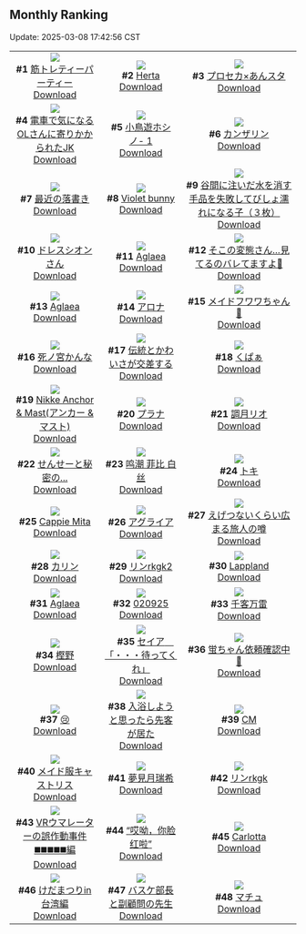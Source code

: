 ## Monthly Ranking
Update: 2025-03-08 17:42:56 CST

|      |      |      |
| :----: | :----: | :----: |
| ![](https://i.pixiv.re/c/240x480/img-master/img/2025/02/09/01/32/20/127032146_p0_master1200.jpg)<br>**#1** [筋トレティーパーティー](https://www.pixiv.net/artworks/127032146)<br>[Download](https://i.pixiv.re/img-original/img/2025/02/09/01/32/20/127032146_p0.jpg) | ![](https://i.pixiv.re/c/240x480/img-master/img/2025/02/08/08/59/30/127011185_p0_master1200.jpg)<br>**#2** [Herta](https://www.pixiv.net/artworks/127011185)<br>[Download](https://i.pixiv.re/img-original/img/2025/02/08/08/59/30/127011185_p0.png) | ![](https://i.pixiv.re/c/240x480/img-master/img/2025/02/07/06/28/15/126975507_p0_master1200.jpg)<br>**#3** [プロセカ×あんスタ](https://www.pixiv.net/artworks/126975507)<br>[Download](https://i.pixiv.re/img-original/img/2025/02/07/06/28/15/126975507_p0.jpg) |
| ![](https://i.pixiv.re/c/240x480/img-master/img/2025/02/08/20/29/01/127029288_p0_master1200.jpg)<br>**#4** [電車で気になるOLさんに寄りかかられたJK](https://www.pixiv.net/artworks/127029288)<br>[Download](https://i.pixiv.re/img-original/img/2025/02/08/20/29/01/127029288_p0.jpg) | ![](https://i.pixiv.re/c/240x480/img-master/img/2025/02/08/05/58/37/127008484_p0_master1200.jpg)<br>**#5** [小鳥遊ホシノ- 1](https://www.pixiv.net/artworks/127008484)<br>[Download](https://i.pixiv.re/img-original/img/2025/02/08/05/58/37/127008484_p0.jpg) | ![](https://i.pixiv.re/c/240x480/img-master/img/2025/02/08/00/31/38/127002130_p0_master1200.jpg)<br>**#6** [カンザリン](https://www.pixiv.net/artworks/127002130)<br>[Download](https://i.pixiv.re/img-original/img/2025/02/08/00/31/38/127002130_p0.png) |
| ![](https://i.pixiv.re/c/240x480/img-master/img/2025/02/08/06/34/19/127008981_p0_master1200.jpg)<br>**#7** [最近の落書き](https://www.pixiv.net/artworks/127008981)<br>[Download](https://i.pixiv.re/img-original/img/2025/02/08/06/34/19/127008981_p0.png) | ![](https://i.pixiv.re/c/240x480/img-master/img/2025/02/08/16/57/16/127022028_p0_master1200.jpg)<br>**#8** [Violet bunny](https://www.pixiv.net/artworks/127022028)<br>[Download](https://i.pixiv.re/img-original/img/2025/02/08/16/57/16/127022028_p0.jpg) | ![](https://i.pixiv.re/c/240x480/img-master/img/2025/02/08/18/32/49/127025176_p0_master1200.jpg)<br>**#9** [谷間に注いだ水を消す手品を失敗してびしょ濡れになる子（３枚）](https://www.pixiv.net/artworks/127025176)<br>[Download](https://i.pixiv.re/img-original/img/2025/02/08/18/32/49/127025176_p0.jpg) |
| ![](https://i.pixiv.re/c/240x480/img-master/img/2025/02/09/00/01/51/127038065_p0_master1200.jpg)<br>**#10** [ドレスシオンさん](https://www.pixiv.net/artworks/127038065)<br>[Download](https://i.pixiv.re/img-original/img/2025/02/09/00/01/51/127038065_p0.png) | ![](https://i.pixiv.re/c/240x480/img-master/img/2025/02/09/02/39/12/127009048_p0_master1200.jpg)<br>**#11** [Aglaea](https://www.pixiv.net/artworks/127009048)<br>[Download](https://i.pixiv.re/img-original/img/2025/02/09/02/39/12/127009048_p0.jpg) | ![](https://i.pixiv.re/c/240x480/img-master/img/2025/02/08/18/00/13/127023949_p0_master1200.jpg)<br>**#12** [そこの変態さん…見てるのバレてますよ💢](https://www.pixiv.net/artworks/127023949)<br>[Download](https://i.pixiv.re/img-original/img/2025/02/08/18/00/13/127023949_p0.jpg) |
| ![](https://i.pixiv.re/c/240x480/img-master/img/2025/02/09/12/29/49/127040783_p0_master1200.jpg)<br>**#13** [Aglaea](https://www.pixiv.net/artworks/127040783)<br>[Download](https://i.pixiv.re/img-original/img/2025/02/09/12/29/49/127040783_p0.png) | ![](https://i.pixiv.re/c/240x480/img-master/img/2025/02/07/00/05/20/126968421_p0_master1200.jpg)<br>**#14** [アロナ](https://www.pixiv.net/artworks/126968421)<br>[Download](https://i.pixiv.re/img-original/img/2025/02/07/00/05/20/126968421_p0.jpg) | ![](https://i.pixiv.re/c/240x480/img-master/img/2025/02/08/18/00/09/127023928_p0_master1200.jpg)<br>**#15** [メイドフワワちゃん🩵](https://www.pixiv.net/artworks/127023928)<br>[Download](https://i.pixiv.re/img-original/img/2025/02/08/18/00/09/127023928_p0.jpg) |
| ![](https://i.pixiv.re/c/240x480/img-master/img/2025/02/08/00/31/07/127002113_p0_master1200.jpg)<br>**#16** [死ノ宮かんな](https://www.pixiv.net/artworks/127002113)<br>[Download](https://i.pixiv.re/img-original/img/2025/02/08/00/31/07/127002113_p0.png) | ![](https://i.pixiv.re/c/240x480/img-master/img/2025/02/08/12/02/48/127014975_p0_master1200.jpg)<br>**#17** [伝統とかわいさが交差する](https://www.pixiv.net/artworks/127014975)<br>[Download](https://i.pixiv.re/img-original/img/2025/02/08/12/02/48/127014975_p0.jpg) | ![](https://i.pixiv.re/c/240x480/img-master/img/2025/02/07/05/56/13/126975072_p0_master1200.jpg)<br>**#18** [くぱぁ](https://www.pixiv.net/artworks/126975072)<br>[Download](https://i.pixiv.re/img-original/img/2025/02/07/05/56/13/126975072_p0.png) |
| ![](https://i.pixiv.re/c/240x480/img-master/img/2025/02/06/00/00/44/126936097_p0_master1200.jpg)<br>**#19** [Nikke Anchor & Mast(アンカー & マスト)](https://www.pixiv.net/artworks/126936097)<br>[Download](https://i.pixiv.re/img-original/img/2025/02/06/00/00/44/126936097_p0.png) | ![](https://i.pixiv.re/c/240x480/img-master/img/2025/02/06/00/39/07/126937636_p0_master1200.jpg)<br>**#20** [プラナ](https://www.pixiv.net/artworks/126937636)<br>[Download](https://i.pixiv.re/img-original/img/2025/02/06/00/39/07/126937636_p0.jpg) | ![](https://i.pixiv.re/c/240x480/img-master/img/2025/02/08/00/24/45/127001805_p0_master1200.jpg)<br>**#21** [調月リオ](https://www.pixiv.net/artworks/127001805)<br>[Download](https://i.pixiv.re/img-original/img/2025/02/08/00/24/45/127001805_p0.jpg) |
| ![](https://i.pixiv.re/c/240x480/img-master/img/2025/02/08/22/30/29/127034199_p0_master1200.jpg)<br>**#22** [せんせーと秘密の...](https://www.pixiv.net/artworks/127034199)<br>[Download](https://i.pixiv.re/img-original/img/2025/02/08/22/30/29/127034199_p0.png) | ![](https://i.pixiv.re/c/240x480/img-master/img/2025/02/07/15/28/04/126983995_p0_master1200.jpg)<br>**#23** [鸣潮 菲比 白丝](https://www.pixiv.net/artworks/126983995)<br>[Download](https://i.pixiv.re/img-original/img/2025/02/07/15/28/04/126983995_p0.jpg) | ![](https://i.pixiv.re/c/240x480/img-master/img/2025/02/06/00/00/23/126935999_p0_master1200.jpg)<br>**#24** [トキ](https://www.pixiv.net/artworks/126935999)<br>[Download](https://i.pixiv.re/img-original/img/2025/02/06/00/00/23/126935999_p0.jpg) |
| ![](https://i.pixiv.re/c/240x480/img-master/img/2025/02/08/01/28/20/127003947_p0_master1200.jpg)<br>**#25** [Cappie Mita](https://www.pixiv.net/artworks/127003947)<br>[Download](https://i.pixiv.re/img-original/img/2025/02/08/01/28/20/127003947_p0.jpg) | ![](https://i.pixiv.re/c/240x480/img-master/img/2025/02/08/00/00/10/127000360_p0_master1200.jpg)<br>**#26** [アグライア](https://www.pixiv.net/artworks/127000360)<br>[Download](https://i.pixiv.re/img-original/img/2025/02/08/00/00/10/127000360_p0.jpg) | ![](https://i.pixiv.re/c/240x480/img-master/img/2025/02/08/00/00/13/127000386_p0_master1200.jpg)<br>**#27** [えげつないくらい広まる旅人の噂](https://www.pixiv.net/artworks/127000386)<br>[Download](https://i.pixiv.re/img-original/img/2025/02/08/00/00/13/127000386_p0.png) |
| ![](https://i.pixiv.re/c/240x480/img-master/img/2025/02/08/00/00/14/127000396_p0_master1200.jpg)<br>**#28** [カリン](https://www.pixiv.net/artworks/127000396)<br>[Download](https://i.pixiv.re/img-original/img/2025/02/08/00/00/14/127000396_p0.png) | ![](https://i.pixiv.re/c/240x480/img-master/img/2025/02/07/00/00/44/126968056_p0_master1200.jpg)<br>**#29** [リンrkgk2](https://www.pixiv.net/artworks/126968056)<br>[Download](https://i.pixiv.re/img-original/img/2025/02/07/00/00/44/126968056_p0.png) | ![](https://i.pixiv.re/c/240x480/img-master/img/2025/02/08/00/00/47/127000540_p0_master1200.jpg)<br>**#30** [Lappland](https://www.pixiv.net/artworks/127000540)<br>[Download](https://i.pixiv.re/img-original/img/2025/02/08/00/00/47/127000540_p0.jpg) |
| ![](https://i.pixiv.re/c/240x480/img-master/img/2025/02/06/03/41/19/126941656_p0_master1200.jpg)<br>**#31** [Aglaea](https://www.pixiv.net/artworks/126941656)<br>[Download](https://i.pixiv.re/img-original/img/2025/02/06/03/41/19/126941656_p0.jpg) | ![](https://i.pixiv.re/c/240x480/img-master/img/2025/02/09/15/55/40/127058053_p0_master1200.jpg)<br>**#32** [020925](https://www.pixiv.net/artworks/127058053)<br>[Download](https://i.pixiv.re/img-original/img/2025/02/09/15/55/40/127058053_p0.jpg) | ![](https://i.pixiv.re/c/240x480/img-master/img/2025/02/06/00/00/22/126935990_p0_master1200.jpg)<br>**#33** [千客万雷](https://www.pixiv.net/artworks/126935990)<br>[Download](https://i.pixiv.re/img-original/img/2025/02/06/00/00/22/126935990_p0.png) |
| ![](https://i.pixiv.re/c/240x480/img-master/img/2025/02/09/08/00/03/127047491_p0_master1200.jpg)<br>**#34** [樫野](https://www.pixiv.net/artworks/127047491)<br>[Download](https://i.pixiv.re/img-original/img/2025/02/09/08/00/03/127047491_p0.jpg) | ![](https://i.pixiv.re/c/240x480/img-master/img/2025/02/09/08/00/07/127047513_p0_master1200.jpg)<br>**#35** [セイア　「・・・待ってくれ」](https://www.pixiv.net/artworks/127047513)<br>[Download](https://i.pixiv.re/img-original/img/2025/02/09/08/00/07/127047513_p0.jpg) | ![](https://i.pixiv.re/c/240x480/img-master/img/2025/02/09/18/22/12/127062628_p0_master1200.jpg)<br>**#36** [蛍ちゃん依頼確認中📖](https://www.pixiv.net/artworks/127062628)<br>[Download](https://i.pixiv.re/img-original/img/2025/02/09/18/22/12/127062628_p0.jpg) |
| ![](https://i.pixiv.re/c/240x480/img-master/img/2025/02/09/19/08/13/127064224_p0_master1200.jpg)<br>**#37** [😢](https://www.pixiv.net/artworks/127064224)<br>[Download](https://i.pixiv.re/img-original/img/2025/02/09/19/08/13/127064224_p0.png) | ![](https://i.pixiv.re/c/240x480/img-master/img/2025/02/08/12/02/42/127014971_p0_master1200.jpg)<br>**#38** [入浴しようと思ったら先客が居た](https://www.pixiv.net/artworks/127014971)<br>[Download](https://i.pixiv.re/img-original/img/2025/02/08/12/02/42/127014971_p0.jpg) | ![](https://i.pixiv.re/c/240x480/img-master/img/2025/02/08/21/16/59/127031168_p0_master1200.jpg)<br>**#39** [CM](https://www.pixiv.net/artworks/127031168)<br>[Download](https://i.pixiv.re/img-original/img/2025/02/08/21/16/59/127031168_p0.png) |
| ![](https://i.pixiv.re/c/240x480/img-master/img/2025/02/09/20/17/41/127066780_p0_master1200.jpg)<br>**#40** [メイド服キャストリス](https://www.pixiv.net/artworks/127066780)<br>[Download](https://i.pixiv.re/img-original/img/2025/02/09/20/17/41/127066780_p0.jpg) | ![](https://i.pixiv.re/c/240x480/img-master/img/2025/02/08/00/01/00/127000580_p0_master1200.jpg)<br>**#41** [夢見月瑞希](https://www.pixiv.net/artworks/127000580)<br>[Download](https://i.pixiv.re/img-original/img/2025/02/08/00/01/00/127000580_p0.jpg) | ![](https://i.pixiv.re/c/240x480/img-master/img/2025/02/06/00/00/36/126936062_p0_master1200.jpg)<br>**#42** [リンrkgk](https://www.pixiv.net/artworks/126936062)<br>[Download](https://i.pixiv.re/img-original/img/2025/02/06/00/00/36/126936062_p0.png) |
| ![](https://i.pixiv.re/c/240x480/img-master/img/2025/02/08/00/43/06/127002526_p0_master1200.jpg)<br>**#43** [VRウマレーターの誤作動事件 ◼️◼️◼️◼️◼️編](https://www.pixiv.net/artworks/127002526)<br>[Download](https://i.pixiv.re/img-original/img/2025/02/08/00/43/06/127002526_p0.jpg) | ![](https://i.pixiv.re/c/240x480/img-master/img/2025/02/09/16/42/53/127059309_p0_master1200.jpg)<br>**#44** [“哎呦，你脸红啦”](https://www.pixiv.net/artworks/127059309)<br>[Download](https://i.pixiv.re/img-original/img/2025/02/09/16/42/53/127059309_p0.jpg) | ![](https://i.pixiv.re/c/240x480/img-master/img/2025/02/09/00/00/23/127037840_p0_master1200.jpg)<br>**#45** [Carlotta](https://www.pixiv.net/artworks/127037840)<br>[Download](https://i.pixiv.re/img-original/img/2025/02/09/00/00/23/127037840_p0.jpg) |
| ![](https://i.pixiv.re/c/240x480/img-master/img/2025/02/07/12/05/16/126980490_p0_master1200.jpg)<br>**#46** [けだまつりin台湾編](https://www.pixiv.net/artworks/126980490)<br>[Download](https://i.pixiv.re/img-original/img/2025/02/07/12/05/16/126980490_p0.jpg) | ![](https://i.pixiv.re/c/240x480/img-master/img/2025/02/09/20/19/55/127066875_p0_master1200.jpg)<br>**#47** [バスケ部長と副顧問の先生](https://www.pixiv.net/artworks/127066875)<br>[Download](https://i.pixiv.re/img-original/img/2025/02/09/20/19/55/127066875_p0.jpg) | ![](https://i.pixiv.re/c/240x480/img-master/img/2025/02/06/08/00/06/126944955_p0_master1200.jpg)<br>**#48** [マチュ](https://www.pixiv.net/artworks/126944955)<br>[Download](https://i.pixiv.re/img-original/img/2025/02/06/08/00/06/126944955_p0.jpg) |
